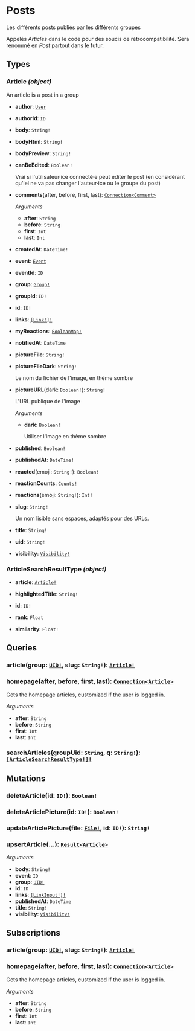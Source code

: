 # Posts
<html><head></head><body>
<p>Les différents posts publiés par les différents <a href="../groups">groupes</a></p>
<p>Appelés <em>Articles</em> dans le code pour des soucis de rétrocompatibilité.
Sera renommé en <em>Post</em> partout dans le futur.</p></body></html>

## Types
### Article *(object)*
An article is a post in a group

- **author**: [`User`](./users.md#user-object)
  
  
  
  
  
- **authorId**: `ID`
  
  
  
  
  
- **body**: `String!`
  
  
  
  
  
- **bodyHtml**: `String!`
  
  
  
  
  
- **bodyPreview**: `String!`
  
  
  
  
  
- **canBeEdited**: `Boolean!`
  
  Vrai si l'utilisateur·ice connecté·e peut éditer le post (en considérant qu'iel ne va pas changer l'auteur·ice ou le groupe du post)
  
  
  
- **comments**(after, before, first, last): [`Connection<Comment>`](./comments.md#comment-object)
  
  
  
  *Arguments*
  
  - **after**: `String`
  - **before**: `String`
  - **first**: `Int`
  - **last**: `Int`
  
  
- **createdAt**: `DateTime!`
  
  
  
  
  
- **event**: [`Event`](./events.md#event-object)
  
  
  
  
  
- **eventId**: `ID`
  
  
  
  
  
- **group**: [`Group!`](./groups.md#group-object)
  
  
  
  
  
- **groupId**: `ID!`
  
  
  
  
  
- **id**: `ID!`
  
  
  
  
  
- **links**: [`[Link!]!`](./links.md#link-object)
  
  
  
  
  
- **myReactions**: [`BooleanMap!`](./reactions.md#booleanmap-scalar)
  
  
  
  
  
- **notifiedAt**: `DateTime`
  
  
  
  
  
- **pictureFile**: `String!`
  
  
  
  
  
- **pictureFileDark**: `String!`
  
  Le nom du fichier de l'image, en thème sombre
  
  
  
- **pictureURL**(dark: `Boolean!`): `String!`
  
  L'URL publique de l'image
  
  *Arguments*
  
  - **dark**: `Boolean!`
    
    Utiliser l'image en thème sombre
  
  
- **published**: `Boolean!`
  
  
  
  
  
- **publishedAt**: `DateTime!`
  
  
  
  
  
- **reacted**(emoji: `String!`): `Boolean!`
  
  
  
  
  
- **reactionCounts**: [`Counts!`](./reactions.md#counts-scalar)
  
  
  
  
  
- **reactions**(emoji: `String!`): `Int!`
  
  
  
  
  
- **slug**: `String!`
  
  Un nom lisible sans espaces, adaptés pour des URLs.
  
  
  
- **title**: `String!`
  
  
  
  
  
- **uid**: `String!`
  
  
  
  
  
- **visibility**: [`Visibility!`](./global.md#visibility-enum)
  
  
  
  
  

### ArticleSearchResultType *(object)*


- **article**: [`Article!`](./posts.md#article-object)
  
  
  
  
  
- **highlightedTitle**: `String!`
  
  
  
  
  
- **id**: `ID!`
  
  
  
  
  
- **rank**: `Float`
  
  
  
  
  
- **similarity**: `Float!`
  
  
  
  
  



## Queries
### article(group: [`UID!`](./global.md#uid-scalar), slug: `String!`): [`Article!`](./posts.md#article-object)





### homepage(after, before, first, last): [`Connection<Article>`](./posts.md#article-object)

Gets the homepage articles, customized if the user is logged in.

*Arguments*

- **after**: `String`
- **before**: `String`
- **first**: `Int`
- **last**: `Int`


### searchArticles(groupUid: `String`, q: `String!`): [`[ArticleSearchResultType!]!`](./posts.md#articlesearchresulttype-object)





## Mutations
### deleteArticle(id: `ID!`): `Boolean!`





### deleteArticlePicture(id: `ID!`): `Boolean!`





### updateArticlePicture(file: [`File!`](./global.md#file-scalar), id: `ID!`): `String!`





### upsertArticle(...): [`Result<Article>`](./posts.md#article-object)



*Arguments*

- **body**: `String!`
- **event**: `ID`
- **group**: [`UID!`](./global.md#uid-scalar)
- **id**: `ID`
- **links**: [`[LinkInput!]!`](./links.md#linkinput-input-object)
- **publishedAt**: `DateTime`
- **title**: `String!`
- **visibility**: [`Visibility!`](./global.md#visibility-enum)


## Subscriptions
### article(group: [`UID!`](./global.md#uid-scalar), slug: `String!`): [`Article!`](./posts.md#article-object)





### homepage(after, before, first, last): [`Connection<Article>`](./posts.md#article-object)

Gets the homepage articles, customized if the user is logged in.

*Arguments*

- **after**: `String`
- **before**: `String`
- **first**: `Int`
- **last**: `Int`

